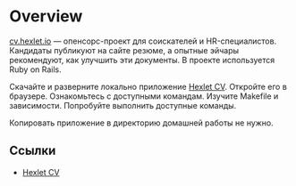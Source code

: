 # Overview

[cv.hexlet.io](https://cv.hexlet.io/) — опенсорс-проект для соискателей и HR-специалистов. Кандидаты публикуют на сайте резюме, а опытные эйчары рекомендуют, как улучшить эти документы. В проекте используется Ruby on Rails.

Скачайте и разверните локально приложение [Hexlet CV](https://github.com/Hexlet/hexlet-cv). Откройте его в браузере. Ознакомьтесь с доступными командам. Изучите Makefile и зависимости. Попробуйте выполнить доступные команды.

Копировать приложение в директорию домашней работы не нужно.

## Ссылки

* [Hexlet CV](https://github.com/Hexlet/hexlet-cv)
